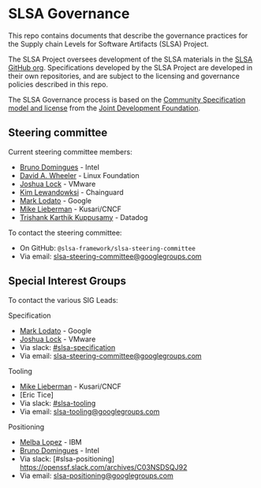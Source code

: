# SLSA Governance

This repo contains documents that describe the governance practices for the Supply chain Levels for Software Artifacts (SLSA) Project.

The SLSA Project oversees development of the SLSA materials in the [SLSA GitHub org](https://github.com/slsa-framework). Specifications developed by the SLSA Project are developed in their own repositories, and are subject to the licensing and governance policies described in this repo.

The SLSA Governance process is based on the [Community Specification model and license](https://github.com/CommunitySpecification/1.0) from the [Joint Development Foundation](https://www.jointdevelopment.org).

## Steering committee

Current steering committee members:

-   [Bruno Domingues](https://github.com/brunodom) - Intel
-   [David A. Wheeler](https://github.com/david-a-wheeler) - Linux Foundation
-   [Joshua Lock](https://github.com/joshuagl) - VMware
-   [Kim Lewandowksi](https://github.com/kimsterv) - Chainguard
-   [Mark Lodato](https://github.com/MarkLodato) - Google
-   [Mike Lieberman](https://github.com/mlieberman85) - Kusari/CNCF
-   [Trishank Karthik Kuppusamy](https://github.com/trishankatdatadog) - Datadog

To contact the steering committee:

-   On GitHub: `@slsa-framework/slsa-steering-committee`
-   Via email: slsa-steering-committee@googlegroups.com

## Special Interest Groups
To contact the various SIG Leads:

Specification
-   [Mark Lodato](https://github.com/MarkLodato) - Google
-   [Joshua Lock](https://github.com/joshuagl) - VMware
-   Via slack: [#slsa-specification](https://openssf.slack.com/archives/C03NUSAPKC6)
-   Via email: slsa-steering-committee@googlegroups.com  

Tooling
-   [Mike Lieberman](https://github.com/mlieberman85) - Kusari/CNCF
-   [Eric Tice]
-   Via slack: [#slsa-tooling](https://openssf.slack.com/archives/C03PDLFET5W)
-   Via email: slsa-tooling@googlegroups.com

Positioning
-   [Melba Lopez](https://github.com/melba-lopez) - IBM
-   [Bruno Domingues](https://github.com/brunodom) - Intel
-   Via slack: [#slsa-positioning] https://openssf.slack.com/archives/C03NSDSQJ92
-   Via email: slsa-positioning@googlegroups.com
